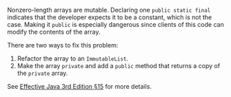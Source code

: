 Nonzero-length arrays are mutable. Declaring one `public static final` indicates
that the developer expects it to be a constant, which is not the case. Making it
`public` is especially dangerous since clients of this code can modify the
contents of the array.

There are two ways to fix this problem:

1.  Refactor the array to an `ImmutableList`.
2.  Make the array `private` and add a `public` method that returns a copy of
    the `private` array.

See [Effective Java 3rd Edition §15][ej3e-15] for more details.

[ej3e-15]: https://books.google.com/books?id=BIpDDwAAQBAJ
